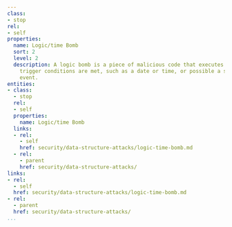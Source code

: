 ```yaml
---
class:
- stop
rel:
- self
properties:
  name: Logic/time Bomb
  sort: 2
  level: 2
  description: A logic bomb is a piece of malicious code that executes when specific
    trigger conditions are met, such as a date or time, or possible a specific database
    event.
entities:
- class:
  - stop
  rel:
  - self
  properties:
    name: Logic/time Bomb
  links:
  - rel:
    - self
    href: security/data-structure-attacks/logic-time-bomb.md
  - rel:
    - parent
    href: security/data-structure-attacks/
links:
- rel:
  - self
  href: security/data-structure-attacks/logic-time-bomb.md
- rel:
  - parent
  href: security/data-structure-attacks/
...
```

